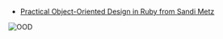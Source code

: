 * [Practical Object-Oriented Design in Ruby from Sandi Metz](https://www.amazon.com/Practical-Object-Oriented-Design-Ruby-Addison-Wesley-ebook/dp/B0096BYG7C/ref=asap_bc?ie=UTF8#nav-subnav "Practical Object-Oriented Design in Ruby from Sandi Metz")

![OOD ](https://images-na.ssl-images-amazon.com/images/I/51WwzhhzYvL._SX381_BO1,204,203,200_.jpg "Sandi Metz OOD") 
